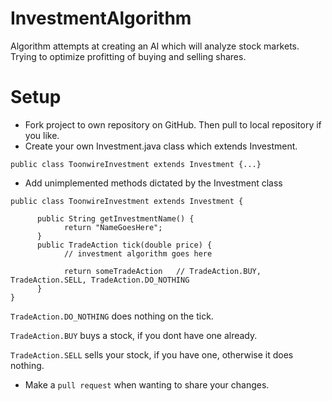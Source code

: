 # InvestmentAlgorithm
Algorithm attempts at creating an AI which will analyze stock markets. 
Trying to optimize profitting of buying and selling shares. 

# Setup
- Fork project to own repository on GitHub. Then pull to local repository if you like.
- Create your own <Name>Investment.java class which extends Investment.

```
public class ToonwireInvestment extends Investment {...}
```
- Add unimplemented methods dictated by the Investment class
```
public class ToonwireInvestment extends Investment {

      public String getInvestmentName() {
            return "NameGoesHere";
      }
      public TradeAction tick(double price) {
            // investment algorithm goes here
            
            return someTradeAction   // TradeAction.BUY, TradeAction.SELL, TradeAction.DO_NOTHING
      }
}
```

`TradeAction.DO_NOTHING` does nothing on the tick.

`TradeAction.BUY` buys a stock, if you dont have one already.

`TradeAction.SELL` sells your stock, if you have one, otherwise it does nothing.
- Make a `pull request` when wanting to share your changes.
